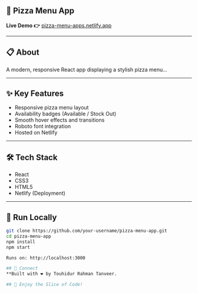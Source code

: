 ## 🍕 Pizza Menu App

**Live Demo 👉** [pizza-menu-apps.netlify.app](https://pizza-menu-apps.netlify.app)

---

## 📋 About
A modern, responsive React app displaying a stylish pizza menu...

---

## ✨ Key Features
- Responsive pizza menu layout
- Availability badges (Available / Stock Out)
- Smooth hover effects and transitions
- Roboto font integration
- Hosted on Netlify

---

## 🛠 Tech Stack
- React
- CSS3
- HTML5
- Netlify (Deployment)

---

## 🚀 Run Locally

```bash
git clone https://github.com/your-username/pizza-menu-app.git
cd pizza-menu-app
npm install
npm start

Runs on: http://localhost:3000

## 📩 Connect
**Built with ❤️ by Touhidur Rahman Tanveer.

## 🎯 Enjoy the Slice of Code!
